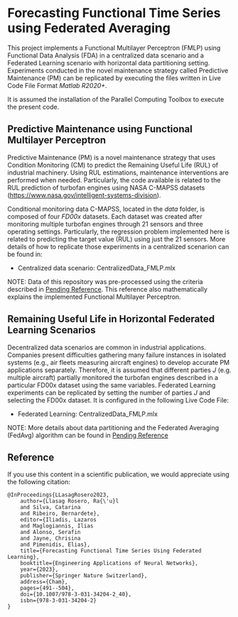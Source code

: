 # Forecasting Functional Time Series using Federated Averaging 

This project implements a Functional Multilayer Perceptron (FMLP) using Functional Data Analysis (FDA) in a centralized data scenario and a Federated Learning scenario with horizontal data partitioning setting. 
Experiments conducted in the novel maintenance strategy called Predictive Maintenance (PM) can be replicated by executing the files written in Live Code File Format *Matlab R2020+*.

It is assumed the installation of the Parallel Computing Toolbox to execute the present code.

## Predictive Maintenance using Functional Multilayer Perceptron

Predictive Maintenance (PM) is a novel maintenance strategy that uses Condition Monitoring (CM) to predict the Remaining Useful Life (RUL) of industrial machinery. Using RUL estimations, maintenance interventions are performed when needed. Particularly, the code available is related to the RUL prediction of turbofan engines using NASA C-MAPSS datasets (https://www.nasa.gov/intelligent-systems-division). 

Conditional monitoring data C-MAPSS, located in the *data* folder, is composed of four *FD00x* datasets. Each dataset was created after monitoring multiple turbofan engines through 21 sensors and three operating settings. Particularly, the regression problem implemented here is related to predicting the target value (RUL) using just the 21 sensors. More details of how to replicate those experiments in a centralized scenarion can be found in:

- Centralized data scenario: CentralizedData_FMLP.mlx 

NOTE: Data of this repository was pre-processed using the criteria described in [Pending Reference](README.md). This reference also mathematically explains the implemented Functional Multilayer Perceptron. 

## Remaining Useful Life in Horizontal Federated Learning Scenarios 
Decentralized data scenarios are common in industrial applications. Companies present difficulties gathering many failure instances in isolated systems (e.g., air fleets measuring aircraft engines) to develop accurate PM applications separately. Therefore, it is assumed that different parties *J* (e.g. multiple aircraft) partially monitored the turbofan engines described in a particular FD00x dataset using the same variables. 
Federated Learning experiments can be replicated by setting the number of parties *J* and selecting the FD00x dataset. It is configured in the following Live Code File:

- Federated Learning: CentralizedData_FMLP.mlx 

NOTE: More details about data partitioning and the Federated Averaging (FedAvg) algorithm can be found in [Pending Reference](README.md)

## Reference
If you use this content in a scientific publication, we would appreciate using the following citation:
```
@InProceedings{LLasagRosero2023,
	author={Llasag Rosero, Ra{\'u}l
	and Silva, Catarina
	and Ribeiro, Bernardete},
	editor={Iliadis, Lazaros
	and Maglogiannis, Ilias
	and Alonso, Serafin
	and Jayne, Chrisina
	and Pimenidis, Elias},
	title={Forecasting Functional Time Series Using Federated Learning},
	booktitle={Engineering Applications of Neural Networks},
	year={2023},
	publisher={Springer Nature Switzerland},
	address={Cham},
	pages={491--504},
	doi={10.1007/978-3-031-34204-2_40},
	isbn={978-3-031-34204-2}
}
```
